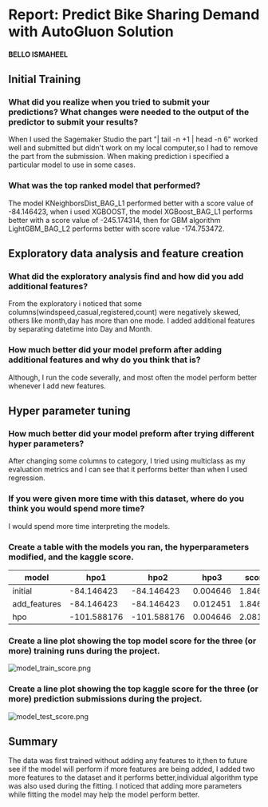 # Report: Predict Bike Sharing Demand with AutoGluon Solution
#### BELLO ISMAHEEL

## Initial Training
### What did you realize when you tried to submit your predictions? What changes were needed to the output of the predictor to submit your results?
When I used the Sagemaker Studio the part "| tail -n +1 | head -n 6" worked well and submitted but didn't work on my local computer,so I had to remove the part from the submission. When making prediction i specified a particular model to use in some cases.
### What was the top ranked model that performed?
The model KNeighborsDist_BAG_L1 performed better with a score value of -84.146423, when i used XGBOOST, the model XGBoost_BAG_L1 performs better with a score value of -245.174314, then for GBM algorithm LightGBM_BAG_L2 performs better with score value -174.753472.
## Exploratory data analysis and feature creation
### What did the exploratory analysis find and how did you add additional features?
From the exploratory i noticed that some columns(windspeed,casual,registered,count) were negatively skewed, others like month,day has more than one mode.
I added additional features by separating datetime into Day and Month.

### How much better did your model preform after adding additional features and why do you think that is?
Although, I run the code severally, and most often the model perform better whenever I add new features.
## Hyper parameter tuning
### How much better did your model preform after trying different hyper parameters?
After changing some columns to category, I tried using multiclass as my evaluation metrics and I can see that it performs better than when I used regression.

### If you were given more time with this dataset, where do you think you would spend more time?
I would spend more time interpreting the models.
### Create a table with the models you ran, the hyperparameters modified, and the kaggle score.
|model|hpo1|hpo2|hpo3|score|
|--|--|--|--|--|
|initial|-84.146423|-84.146423|0.004646|1.84672|
|add_features|-84.146423|-84.146423|0.012451|1.84672|
|hpo|-101.588176|-101.588176|0.004646|2.08108|

### Create a line plot showing the top model score for the three (or more) training runs during the project.


![model_train_score.png](model_train_score.png)

### Create a line plot showing the top kaggle score for the three (or more) prediction submissions during the project.


![model_test_score.png](model_test_score.png)

## Summary
The data was first trained without adding any features to it,then to future see if the model will perform if more features are being added, I added two more features to the dataset and it performs better,individual algorithm type was also used during the fitting. I noticed that adding more parameters while fitting the model may help the model perform better.
